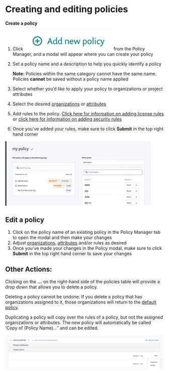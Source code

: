 # Creating and editing policies

**Create a policy**

1. Click ![mceclip0.png](../../.gitbook/assets/mceclip0-27-.png)from the Policy Manager, and a modal will appear where you can create your policy 
2. Set a policy name and a description to help you quickly identify a policy

   **Note:** Policies within the same category cannot have the same name.  
   Policies **cannot** be saved without a policy name applied

3. Select whether you’d like to apply your policy to organizations or project attributes
4. Select the desired [organizations](https://support.snyk.io/hc/en-us/articles/360007590198) or [attributes](https://support.snyk.io/hc/en-us/articles/360018220857)
5. Add rules to the policy. [Click here for information on adding license rules](https://support.snyk.io/hc/en-us/articles/360007590258) or [click here for information on adding security rules](https://support.snyk.io/hc/en-us/articles/360014473957)
6. Once you've added your rules, make sure to click **Submit** in the top right hand corner

![](../../.gitbook/assets/screenshot_2020-05-26_at_9.47.26_am.png)

## Edit a policy

1. Click on the policy name of an existing policy in the Policy Manager tab to open the modal and then make your changes
2. Adjust [organizations](https://support.snyk.io/hc/en-us/articles/360007590198), [attributes](https://support.snyk.io/hc/en-us/articles/360018220857) and/or rules as desired
3. Once you've made your changes in the Policy modal, make sure to click **Submit** in the top right hand corner to save your changes

## **Other Actions:**

Clicking on the **...** on the right-hand side of the policies table will provide a drop down that allows you to delete a policy.

Deleting a policy cannot be undone. If you delete a policy that has organizations assigned to it, those organizations will return to the [default policy](https://support.snyk.io/hc/en-us/articles/360007476397).

Duplicating a policy will copy over the rules of a policy, but not the assigned organizations or attributes. The new policy will automatically be called ‘Copy of \(Policy Name\)…” and can be edited.

![](../../.gitbook/assets/screen_shot_2021-08-11_at_2.11.06_pm.png)


